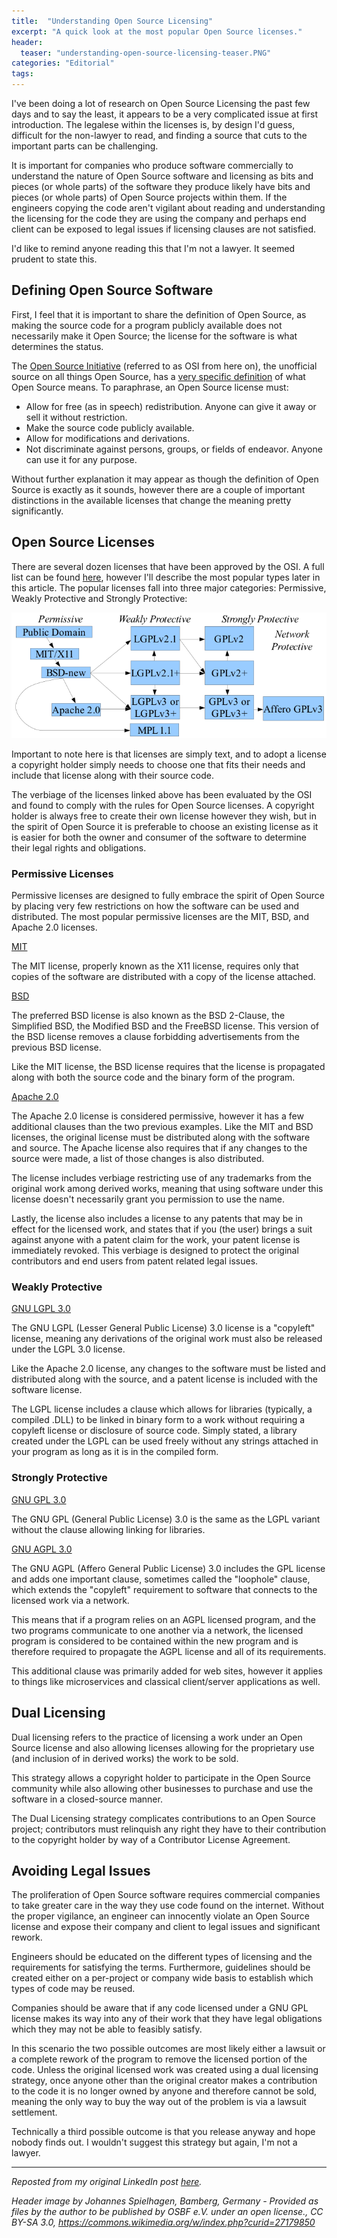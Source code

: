 ```yaml
---
title:  "Understanding Open Source Licensing"
excerpt: "A quick look at the most popular Open Source licenses."
header:
  teaser: "understanding-open-source-licensing-teaser.PNG"
categories: "Editorial"
tags:
---
```


I've been doing a lot of research on Open Source Licensing the past few days and to say the least, it appears to be a very complicated issue at first introduction.  The legalese within the licenses is, by design I'd guess, difficult for the non-lawyer to read, and finding a source that cuts to the important parts can be challenging.

It is important for companies who produce software commercially to understand the nature of Open Source software and licensing as bits and pieces (or whole parts) of the software they produce likely have bits and pieces (or whole parts) of Open Source projects within them.  If the engineers copying the code aren't vigilant about reading and understanding the licensing for the code they are using the company and perhaps end client can be exposed to legal issues if licensing clauses are not satisfied.

I'd like to remind anyone reading this that I'm not a lawyer.  It seemed prudent to state this.

## Defining Open Source Software

First, I feel that it is important to share the definition of Open Source, as making the source code for a program publicly available does not necessarily make it Open Source; the license for the software is what determines the status.

The [Open Source Initiative](https://opensource.org/) (referred to as OSI from here on), the unofficial source on all things Open Source, has a [very specific definition](https://opensource.org/osd) of what Open Source means.  To paraphrase, an Open Source license must:

* Allow for free (as in speech) redistribution.  Anyone can give it away or sell it without restriction.
* Make the source code publicly available.
* Allow for modifications and derivations.
* Not discriminate against persons, groups, or fields of endeavor.  Anyone can use it for any purpose.

Without further explanation it may appear as though the definition of Open Source is exactly as it sounds, however there are a couple of important distinctions in the available licenses that change the meaning pretty significantly.

## Open Source Licenses

There are several dozen licenses that have been approved by the OSI.  A full list can be found [here](https://opensource.org/licenses/alphabetical), however I'll describe the most popular types later in this article.  The popular licenses fall into three major categories: Permissive, Weakly Protective and Strongly Protective:

![Open Source License Diagram](/images/open-source-licenses.png)

Important to note here is that licenses are simply text, and to adopt a license a copyright holder simply needs to choose one that fits their needs and include that license along with their source code.  

The verbiage of the licenses linked above has been evaluated by the OSI and found to comply with the rules for Open Source licenses.  A copyright holder is always free to create their own license however they wish, but in the spirit of Open Source it is preferable to choose an existing license as it is easier for both the owner and consumer of the software to determine their legal rights and obligations.

### Permissive Licenses

Permissive licenses are designed to fully embrace the spirit of Open Source by placing very few restrictions on how the software can be used and distributed.  The most popular permissive licenses are the MIT, BSD, and Apache 2.0 licenses.

[MIT](https://opensource.org/licenses/MIT)

The MIT license, properly known as the X11 license, requires only that copies of the software are distributed with a copy of the license attached.  

[BSD](https://opensource.org/licenses/BSD-2-Clause)

The preferred BSD license is also known as the BSD 2-Clause, the Simplified BSD, the Modified BSD and the FreeBSD license.  This version of the BSD license removes a clause forbidding advertisements from the previous BSD license.

Like the MIT license, the BSD license requires that the license is propagated along with both the source code and the binary form of the program.

[Apache 2.0](https://opensource.org/licenses/Apache-2.0)

The Apache 2.0 license is considered permissive, however it has a few additional clauses than the two previous examples.  Like the MIT and BSD licenses, the original license must be distributed along with the software and source.  The Apache license also requires that if any changes to the source were made, a list of those changes is also distributed.

The license includes verbiage restricting use of any trademarks from the original work among derived works, meaning that using software under this license doesn't necessarily grant you permission to use the name.

Lastly, the license also includes a license to any patents that may be in effect for the licensed work, and states that if you (the user) brings a suit against anyone with a patent claim for the work, your patent license is immediately revoked.  This verbiage is designed to protect the original contributors and end users from patent related legal issues.

### Weakly Protective 

[GNU LGPL 3.0](https://opensource.org/licenses/LGPL-3.0)

The GNU LGPL (Lesser General Public License) 3.0 license is a "copyleft" license, meaning any derivations of the original work must also be released under the LGPL 3.0 license.

Like the Apache 2.0 license, any changes to the software must be listed and distributed along with the source, and a patent license is included with the software license.

The LGPL license includes a clause which allows for libraries (typically, a compiled .DLL) to be linked in binary form to a work without requiring a copyleft license or disclosure of source code.  Simply stated, a library created under the LGPL can be used freely without any strings attached in your program as long as it is in the compiled form.

### Strongly Protective

[GNU GPL 3.0](https://opensource.org/licenses/GPL-3.0)

The GNU GPL (General Public License) 3.0 is the same as the LGPL variant without the clause allowing linking for libraries.

[GNU AGPL 3.0](https://opensource.org/licenses/AGPL-3.0)

The GNU AGPL (Affero General Public License) 3.0 includes the GPL license and adds one important clause, sometimes called the "loophole" clause, which extends the "copyleft" requirement to software that connects to the licensed work via a network.

This means that if a program relies on an AGPL licensed program, and the two programs communicate to one another via a network, the licensed program is considered to be contained within the new program and is therefore required to propagate the AGPL license and all of its requirements.

This additional clause was primarily added for web sites, however it applies to things like microservices and classical client/server applications as well.

## Dual Licensing

Dual licensing refers to the practice of licensing a work under an Open Source license and also allowing licenses allowing for the proprietary use (and inclusion of in derived works) the work to be sold.

This strategy allows a copyright holder to participate in the Open Source community while also allowing other businesses to purchase and use the software in a closed-source manner.

The Dual Licensing strategy complicates contributions to an Open Source project; contributors must relinquish any right they have to their contribution to the copyright holder by way of a Contributor License Agreement.

## Avoiding Legal Issues

The proliferation of Open Source software requires commercial companies to take greater care in the way they use code found on the internet.  Without the proper vigilance, an engineer can innocently violate an Open Source license and expose their company and client to legal issues and significant rework.

Engineers should be educated on the different types of licensing and the requirements for satisfying the terms.  Furthermore, guidelines should be created either on a per-project or company wide basis to establish which types of code may be reused.

Companies should be aware that if any code licensed under a GNU GPL license makes its way into any of their work that they have legal obligations which they may not be able to feasibly satisfy.  

In this scenario the two possible outcomes are most likely either a lawsuit or a complete rework of the program to remove the licensed portion of the code.  Unless the original licensed work was created using a dual licensing strategy, once anyone other than the original creator makes a contribution to the code it is no longer owned by anyone and therefore cannot be sold, meaning the only way to buy the way out of the problem is via a lawsuit settlement.

Technically a third possible outcome is that you release anyway and hope nobody finds out.  I wouldn't suggest this strategy but again, I'm not a lawyer.

---

*Reposted from my original LinkedIn post [here](https://www.linkedin.com/pulse/understanding-open-source-licensing-jp-dillingham).*

 

*Header image by Johannes Spielhagen, Bamberg, Germany - Provided as files by the author to be published by OSBF e.V. under an open license., CC BY-SA 3.0, https://commons.wikimedia.org/w/index.php?curid=27179850*